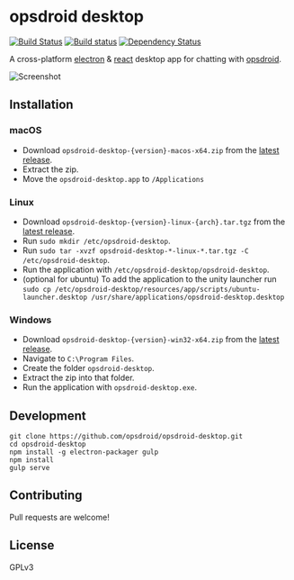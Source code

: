# opsdroid desktop

[![Build Status](https://travis-ci.org/opsdroid/opsdroid-desktop.svg?branch=master)](https://travis-ci.org/opsdroid/opsdroid-desktop)
[![Build status](https://ci.appveyor.com/api/projects/status/j9hqh7ochim54mtf?svg=true)](https://ci.appveyor.com/project/jacobtomlinson/opsdroid-desktop)
[![Dependency Status](https://dependencyci.com/github/opsdroid/opsdroid-desktop/badge)](https://dependencyci.com/github/opsdroid/opsdroid-desktop)

A cross-platform [electron](https://electron.atom.io/) & [react](https://facebook.github.io/react/) desktop app for chatting with [opsdroid](https://github.com/opsdroid/opsdroid).

![Screenshot](https://cloud.githubusercontent.com/assets/1610850/26456456/05656b04-4165-11e7-9f7c-71ccab7e7b14.png)

## Installation

### macOS

- Download `opsdroid-desktop-{version}-macos-x64.zip` from the [latest release](https://github.com/opsdroid/opsdroid-desktop/releases/latest).
- Extract the zip.
- Move the `opsdroid-desktop.app` to `/Applications`

### Linux
- Download `opsdroid-desktop-{version}-linux-{arch}.tar.tgz` from the [latest release](https://github.com/opsdroid/opsdroid-desktop/releases/latest).
- Run `sudo mkdir /etc/opsdroid-desktop`.
- Run `sudo tar -xvzf opsdroid-desktop-*-linux-*.tar.tgz -C /etc/opsdroid-desktop`.
- Run the application with `/etc/opsdroid-desktop/opsdroid-desktop`.
- (optional for ubuntu) To add the application to the unity launcher run `sudo cp /etc/opsdroid-desktop/resources/app/scripts/ubuntu-launcher.desktop /usr/share/applications/opsdroid-desktop.desktop`

### Windows
- Download `opsdroid-desktop-{version}-win32-x64.zip` from the [latest release](https://github.com/opsdroid/opsdroid-desktop/releases/latest).
- Navigate to `C:\Program Files`.
- Create the folder `opsdroid-desktop`.
- Extract the zip into that folder.
- Run the application with `opsdroid-desktop.exe`.

## Development

```
git clone https://github.com/opsdroid/opsdroid-desktop.git
cd opsdroid-desktop
npm install -g electron-packager gulp
npm install
gulp serve
```

## Contributing

Pull requests are welcome!

## License

GPLv3

